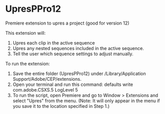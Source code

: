 # UpresPPro12
Premiere extension to upres a project (good for version 12)

This extension will:
1. Upres each clip in the active sequence
2. Upres any nested sequences included in the active sequence.
3. Tell the user which sequence settings to adjust manually.

To run the extension:
1. Save the entire folder (UpresPPro12) under /Library/Application Support/Adobe/CEP/extensions. 
2. Open your terminal and run this command: defaults write com.adobe.CSXS.5 LogLevel 5
3. To run the script, open Premiere and go to Window > Extensions and select "Upres" from the menu. 
(Note: It will only appear in the menu if you save it to the location specified in Step 1.)
